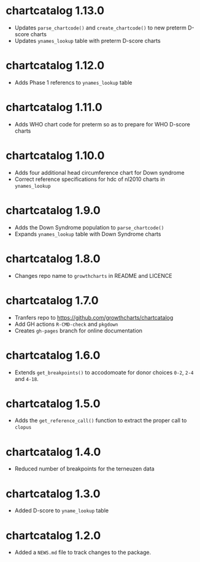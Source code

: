 # chartcatalog 1.13.0

* Updates `parse_chartcode()` and  `create_chartcode()` to new preterm D-score charts
* Updates `ynames_lookup` table with preterm D-score charts

# chartcatalog 1.12.0

* Adds Phase 1 referencs to `ynames_lookup` table

# chartcatalog 1.11.0

* Adds WHO chart code for preterm so as to prepare for WHO D-score charts

# chartcatalog 1.10.0

* Adds four additional head circumference chart for Down syndrome
* Correct reference specifications for hdc of nl2010 charts in `ynames_lookup`

# chartcatalog 1.9.0

* Adds the Down Syndrome population to `parse_chartcode()`
* Expands `ynames_lookup` table with Down Syndrome charts

# chartcatalog 1.8.0

* Changes repo name to `growthcharts` in README and LICENCE

# chartcatalog 1.7.0

* Tranfers repo to <https://github.com/growthcharts/chartcatalog>
* Add GH actions `R-CMD-check` and `pkgdown`
* Creates `gh-pages` branch for online documentation

# chartcatalog 1.6.0

* Extends `get_breakpoints()` to accodomoate for donor choices `0-2`, `2-4` and `4-18`.

# chartcatalog 1.5.0

* Adds the `get_reference_call()` function to extract the proper call to `clopus`

# chartcatalog 1.4.0

* Reduced number of breakpoints for the terneuzen data

# chartcatalog 1.3.0

* Added D-score to `yname_lookup` table

# chartcatalog 1.2.0

* Added a `NEWS.md` file to track changes to the package.
